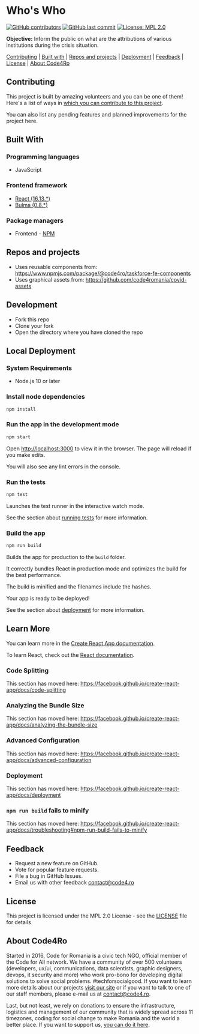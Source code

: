 # Who's Who

[![GitHub contributors](https://img.shields.io/github/contributors/code4romania/whos-who.svg?style=for-the-badge)](https://github.com/code4romania/whos-who/graphs/contributors) [![GitHub last commit](https://img.shields.io/github/last-commit/code4romania/whos-who.svg?style=for-the-badge)](https://github.com/code4romania/whos-who/commits/develop) [![License: MPL 2.0](https://img.shields.io/badge/license-MPL%202.0-brightgreen.svg?style=for-the-badge)](https://opensource.org/licenses/MPL-2.0)

**Objective:** Inform the public on what are the attributions of various institutions during the crisis situation.

[Contributing](#contributing) | [Built with](#built-with) | [Repos and projects](#repos-and-projects) | [Deployment](#local-deployment) | [Feedback](#feedback) | [License](#license) | [About Code4Ro](#about-code4ro)

## Contributing

This project is built by amazing volunteers and you can be one of them! Here's a list of ways in [which you can contribute to this project](.github/CONTRIBUTING.md).

You can also list any pending features and planned improvements for the project here.

## Built With

### Programming languages

- JavaScript

### Frontend framework

- [React (16.13.*)](https://reactjs.org/)
- [Bulma (0.8.*)](https://bulma.io/)

### Package managers

- Frontend - [NPM](https://docs.npmjs.com/)

## Repos and projects

- Uses reusable components from: <https://www.npmjs.com/package/@code4ro/taskforce-fe-components>
- Uses graphical assets from: <https://github.com/code4romania/covid-assets>

## Development

- Fork this repo
- Clone your fork
- Open the directory where you have cloned the repo

## Local Deployment

### System Requirements

- Node.js 10 or later

### Install node dependencies

```sh
npm install
```

### Run the app in the development mode

```sh
npm start
```

Open [http://localhost:3000](http://localhost:3000) to view it in the browser.
The page will reload if you make edits.

You will also see any lint errors in the console.

### Run the tests

```sh
npm test
```

Launches the test runner in the interactive watch mode.

See the section about [running tests](https://facebook.github.io/create-react-app/docs/running-tests) for more information.

### Build the app

```sh
npm run build
```

Builds the app for production to the `build` folder.

It correctly bundles React in production mode and optimizes the build for the best performance.

The build is minified and the filenames include the hashes.

Your app is ready to be deployed!

See the section about [deployment](https://facebook.github.io/create-react-app/docs/deployment) for more information.

## Learn More

You can learn more in the [Create React App documentation](https://facebook.github.io/create-react-app/docs/getting-started).

To learn React, check out the [React documentation](https://reactjs.org/).

### Code Splitting

This section has moved here: <https://facebook.github.io/create-react-app/docs/code-splitting>

### Analyzing the Bundle Size

This section has moved here: <https://facebook.github.io/create-react-app/docs/analyzing-the-bundle-size>

### Advanced Configuration

This section has moved here: <https://facebook.github.io/create-react-app/docs/advanced-configuration>

### Deployment

This section has moved here: <https://facebook.github.io/create-react-app/docs/deployment>

### `npm run build` fails to minify

This section has moved here: <https://facebook.github.io/create-react-app/docs/troubleshooting#npm-run-build-fails-to-minify>

## Feedback

- Request a new feature on GitHub.
- Vote for popular feature requests.
- File a bug in GitHub Issues.
- Email us with other feedback contact@code4.ro

## License

This project is licensed under the MPL 2.0 License - see the [LICENSE](LICENSE) file for details

## About Code4Ro

Started in 2016, Code for Romania is a civic tech NGO, official member of the Code for All network. We have a community of over 500 volunteers (developers, ux/ui, communications, data scientists, graphic designers, devops, it security and more) who work pro-bono for developing digital solutions to solve social problems. #techforsocialgood. If you want to learn more details about our projects [visit our site](https://www.code4.ro/en/) or if you want to talk to one of our staff members, please e-mail us at contact@code4.ro.

Last, but not least, we rely on donations to ensure the infrastructure, logistics and management of our community that is widely spread across 11 timezones, coding for social change to make Romania and the world a better place. If you want to support us, [you can do it here](https://code4.ro/en/donate/).
